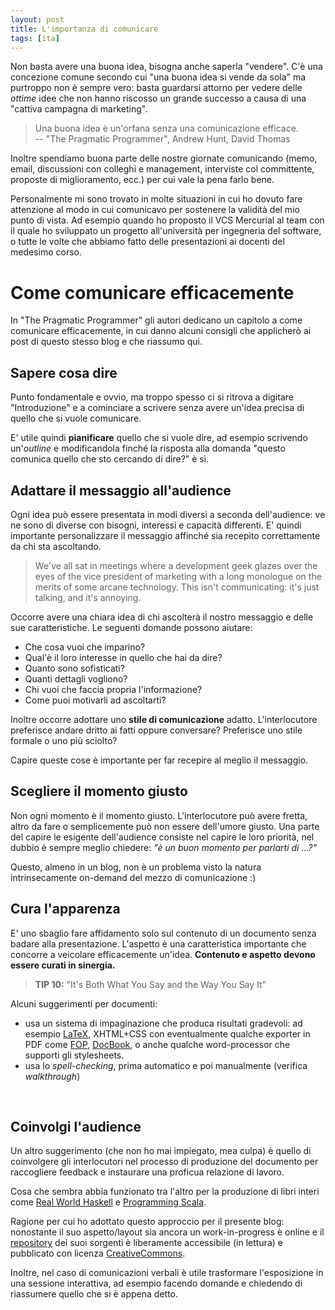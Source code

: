 ```yaml
---
layout: post
title: L'importanza di comunicare
tags: [ita]
---
```


Non basta avere una buona idea, bisogna anche saperla "vendere". C'è una
concezione comune secondo cui "una buona idea si vende da sola" ma purtroppo
non è sempre vero: basta guardarsi attorno per vedere delle *ottime* idee
che non hanno riscosso un grande successo a causa di una "cattiva campagna di
marketing".

> Una buona idea è un'orfana senza una comunicazione efficace.<br/>
> -- "The Pragmatic Programmer", Andrew Hunt, David Thomas

Inoltre spendiamo buona parte delle nostre giornate comunicando (memo, email,
discussioni con colleghi e management, interviste col committente, proposte
di miglioramento, ecc.) per cui vale la pena farlo bene.

Personalmente mi sono trovato in molte situazioni in cui ho dovuto fare
attenzione al modo in cui comunicavo per sostenere la validità del mio punto di
vista. Ad esempio quando ho proposto il VCS Mercurial al team con il quale ho
sviluppato un progetto all'università per ingegneria del software, o tutte le
volte che abbiamo fatto delle presentazioni ai docenti del medesimo corso.

Come comunicare efficacemente
=============================

In "The Pragmatic Programmer" gli autori dedicano un capitolo a come comunicare
efficacemente, in cui danno alcuni consigli che applicherò ai post di questo
stesso blog e che riassumo qui.

Sapere cosa dire
----------------

Punto fondamentale e ovvio, ma troppo spesso ci si ritrova a digitare
"Introduzione" e a cominciare a scrivere senza avere un'idea precisa di quello
che si vuole comunicare.

E' utile quindi **pianificare** quello che si vuole dire, ad esempio scrivendo
un'*outline* e modificandola finché la risposta alla domanda "questo comunica
quello che sto cercando di dire?" è sì.

Adattare il messaggio all'audience
----------------------------------

Ogni idea può essere presentata in modi diversi a seconda dell'audience: ve ne
sono di diverse con bisogni, interessi e capacità differenti. E' quindi
importante personalizzare il messaggio affinché sia recepito correttamente da
chi sta ascoltando.

> We've all sat in meetings where a development geek glazes over the eyes of the
> vice president of marketing with a long monologue on the merits of some arcane
> technology. This isn't communicating: it's just talking, and it's
> annoying.

Occorre avere una chiara idea di chi ascolterà il nostro messaggio e delle sue
caratteristiche. Le seguenti domande possono aiutare:

 - Che cosa vuoi che imparino?
 - Qual'è il loro interesse in quello che hai da dire?
 - Quanto sono sofisticati?
 - Quanti dettagli vogliono?
 - Chi vuoi che faccia propria l'informazione?
 - Come puoi motivarli ad ascoltarti?

Inoltre occorre adottare uno **stile di comunicazione** adatto. L'interlocutore
preferisce andare dritto ai fatti oppure conversare? Preferisce uno stile
formale o uno più sciolto? 

Capire queste cose è importante per far recepire al meglio il messaggio.

Scegliere il momento giusto
---------------------------

Non ogni momento è il momento giusto. L'interlocutore può avere fretta, altro
da fare o semplicemente può non essere dell'umore giusto. Una parte del capire
le esigente dell'audience consiste nel capire le loro priorità, nel dubbio è
sempre meglio chiedere: *"è un buon momento per parlarti di ...?"*

Questo, almeno in un blog, non è un problema visto la natura intrinsecamente
on-demand del mezzo di comunicazione :)

Cura l'apparenza
----------------

E' uno sbaglio fare affidamento solo sul contenuto di un documento senza badare
alla presentazione. L'aspetto è una caratteristica importante che concorre a
veicolare efficacemente un'idea. **Contenuto e aspetto devono essere curati
in sinergia.**

> **TIP 10:** "It's Both What You Say and the Way You Say It"

Alcuni suggerimenti per documenti:

 - usa un sistema di impaginazione che produca risultati gradevoli: ad esempio
[LaTeX][latex], XHTML+CSS con eventualmente qualche exporter in PDF come
[FOP][fop], [DocBook][docbook], o anche qualche word-processor che supporti gli
stylesheets.
 - usa lo *spell-checking*, prima automatico e poi manualmente
(verifica *walkthrough*) 

 [latex]: https://www.latex-project.org/ "Homepage del LaTeX Project"
 [docbook]: https://www.docbook.org/ "DocBook: The Definitive Guide"
 [fop]: https://xmlgraphics.apache.org/fop/ "Apache FOP"

<br/> 

Coinvolgi l'audience
--------------------

Un altro suggerimento (che non ho mai impiegato, mea culpa) è quello di
coinvolgere gli interlocutori nel processo di produzione del documento per
raccogliere feedback e instaurare una proficua relazione di lavoro.

Cosa che sembra abbia funzionato tra l'altro per la produzione di libri interi
come [Real World Haskell][RWH] e [Programming Scala][ProgrammingScala].

 [RWH]: https://book.realworldhaskell.org/ "Real World Haskell"
 [ProgrammingScala]: https://programming-scala.labs.oreilly.com/

Ragione per cui ho adottato questo approccio per il presente blog: nonostante
il suo aspetto/layout sia ancora un work-in-progress è online e il
[repository][] dei suoi sorgenti è liberamente accessibile (in lettura) e
pubblicato con licenza [CreativeCommons][].

 [repository]: https://github.com/manuelp/manuelp.github.com/tree/master 
 [CreativeCommons]: https://creativecommons.org/licenses/by-sa/2.5/it/ "CC 2.5 Attribution-Share Alike"

Inoltre, nel caso di comunicazioni verbali è utile trasformare l'esposizione in
una sessione interattiva, ad esempio facendo domande e chiedendo di riassumere
quello che si è appena detto.
